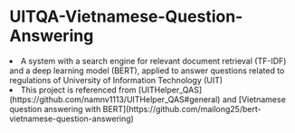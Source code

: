 # UITQA-Vietnamese-Question-Answering

<li>A system with a search engine for relevant document retrieval (TF-IDF) and a deep learning model (BERT), applied to answer questions related to regulations of University of Information Technology (UIT)

<li>This project is referenced from [UITHelper_QAS](https://github.com/namnv1113/UITHelper_QAS#general) and [Vietnamese question answering with BERT](https://github.com/mailong25/bert-vietnamese-question-answering)
